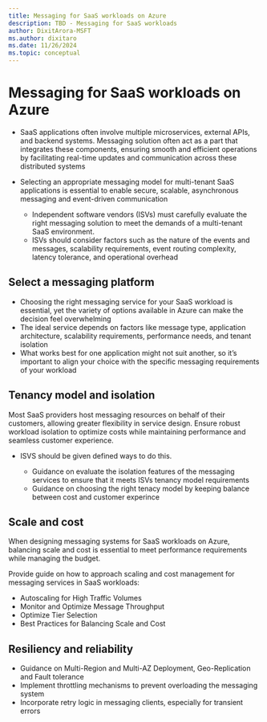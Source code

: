 ```yaml
---
title: Messaging for SaaS workloads on Azure
description: TBD - Messaging for SaaS workloads
author: DixitArora-MSFT
ms.author: dixitaro
ms.date: 11/26/2024
ms.topic: conceptual
---
```


# Messaging for SaaS workloads on Azure

- SaaS applications often involve multiple microservices, external APIs, and backend systems. Messaging solution often act as a part that integrates these components, ensuring smooth and efficient operations by facilitating real-time updates and communication across these distributed systems

- Selecting an appropriate messaging model for multi-tenant SaaS applications is essential to enable secure, scalable, asynchronous messaging and event-driven communication 
    - Independent software vendors (ISVs) must carefully evaluate the right messaging solution to meet the demands of a multi-tenant SaaS environment. 
    - ISVs should consider factors such as the nature of the events and messages, scalability requirements, event routing complexity, latency tolerance, and operational overhead

## Select a messaging platform

- Choosing the right messaging service for your SaaS workload is essential, yet the variety of options available in Azure can make the decision feel overwhelming
- The ideal service depends on factors like message type, application architecture, scalability requirements, performance needs, and tenant isolation 
- What works best for one application might not suit another, so it’s important to align your choice with the specific messaging requirements of your workload

## Tenancy model and isolation

Most SaaS providers host messaging resources on behalf of their customers, allowing greater flexibility in service design. Ensure robust workload isolation to optimize costs while maintaining performance and seamless customer experience.
   
- ISVS should be given defined ways to do this.
  
    - Guidance on evaluate the isolation features of the messaging services to ensure that it meets ISVs tenancy model requirements
    - Guidance on choosing the right tenacy model by keeping balance between cost and customer experince

## Scale and cost 

When designing messaging systems for SaaS workloads on Azure, balancing scale and cost is essential to meet performance requirements while managing the budget. 

Provide guide on how to approach scaling and cost management for messaging services in  SaaS workloads:

- Autoscaling for High Traffic Volumes 
- Monitor and Optimize Message Throughput
- Optimize Tier Selection
- Best Practices for Balancing Scale and Cost

## Resiliency and reliability 

- Guidance on Multi-Region and Multi-AZ Deployment, Geo-Replication and Fault tolerance
- Implement throttling mechanisms to prevent overloading the messaging system
- Incorporate retry logic in messaging clients, especially for transient errors
